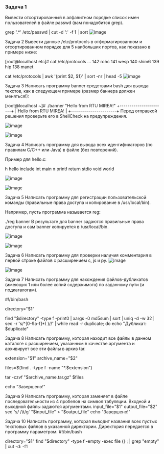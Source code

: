 ### Задача 1
Вывести отсортированный в алфавитном порядке список имен пользователей в файле passwd (вам понадобится grep).

grep '.*' /etc/passwd | cut -d ':' -f 1 | sort
![image](https://github.com/user-attachments/assets/475937e7-9df1-41f9-96c8-0def095bbf3a)

Задача 2
Вывести данные /etc/protocols в отформатированном и отсортированном порядке для 5 наибольших портов, как показано в примере ниже:

[root@localhost etc]# cat /etc/protocols ...
142 rohc
141 wesp
140 shim6
139 hip
138 manet

cat /etc/protocols | awk '{print $2, $1}' | sort -nr | head -5
![image](https://github.com/user-attachments/assets/daec406d-3254-4501-a133-cff5a561b3ce)


Задача 3
Написать программу banner средствами bash для вывода текстов, как в следующем примере (размер баннера должен меняться!):

[root@localhost ~]# ./banner "Hello from RTU MIREA!"
+-----------------------+
| Hello from RTU MIREA! |
+-----------------------+
Перед отправкой решения проверьте его в ShellCheck на предупреждения.

![image](https://github.com/user-attachments/assets/a8510479-8b1c-45d7-839a-3af4cf2fc64b)

![image](https://github.com/user-attachments/assets/6abe41b6-515c-441a-afbb-2de13e7465c9)


Задача 4
Написать программу для вывода всех идентификаторов (по правилам C/C++ или Java) в файле (без повторений).

Пример для hello.c:

h hello include int main n printf return stdio void world

![image](https://github.com/user-attachments/assets/87219082-dbf5-433a-ac03-e0c2313c8b3e)


![image](https://github.com/user-attachments/assets/9818ab50-bdaa-4066-9f1f-1f449b0f0db5)

Задача 5
Написать программу для регистрации пользовательской команды (правильные права доступа и копирование в /usr/local/bin).

Например, пусть программа называется reg:

./reg banner
В результате для banner задаются правильные права доступа и сам banner копируется в /usr/local/bin.

![image](https://github.com/user-attachments/assets/a07e9fb2-a50b-453a-8627-fe0ae0c17aa2)


![image](https://github.com/user-attachments/assets/1f64ef86-0ec6-4e68-a7c3-e189c2bd9b82)


Задача 6
Написать программу для проверки наличия комментария в первой строке файлов с расширением c, js и py.
![image](https://github.com/user-attachments/assets/016e6eee-ee44-43f3-a427-b0c2607d0be5)

![image](https://github.com/user-attachments/assets/f5903435-bb55-46ee-903f-b89a93026adc)


Задача 7
Написать программу для нахождения файлов-дубликатов (имеющих 1 или более копий содержимого) по заданному пути (и подкаталогам).

#!/bin/bash

directory="$1"

find "$directory" -type f -print0 | xargs -0 md5sum | sort | uniq -d -w 32 | sed -r 's/^[0-9a-f]*( )//' | while read -r duplicate; do
  echo "Дубликат: $duplicate"
  
Задача 8
Написать программу, которая находит все файлы в данном каталоге с расширением, указанным в качестве аргумента и архивирует все эти файлы в архив tar.

extension="$1"
archive_name="$2"

files=$(find . -type f -name "*.$extension")

tar -czvf "$archive_name.tar.gz" $files

echo "Завершено!"

Задача 9
Написать программу, которая заменяет в файле последовательности из 4 пробелов на символ табуляции. Входной и выходной файлы задаются аргументами.
input_file="$1"
output_file="$2"
sed 's/    /\t/g' "$input_file" > "$output_file"
echo "Завершено!"



Задача 10
Написать программу, которая выводит названия всех пустых текстовых файлов в указанной директории. Директория передается в программу параметром.
#!/bin/bash

directory="$1"
find "$directory" -type f -empty -exec file {} \; | grep "empty" | cut -d: -f1
